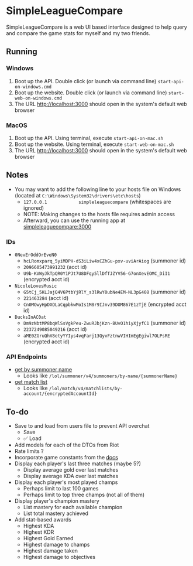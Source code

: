 # SimpleLeagueCompare

SimpleLeagueCompare is a web UI based interface designed to help query and compare the game stats for myself and my two friends.

## Running

### Windows

1. Boot up the API. Double click (or launch via command line) `start-api-on-windows.cmd`
1. Boot up the website. Double click (or launch via command line) `start-web-on-windows.cmd`
1. The URL [http://localhost:3000](http://localhost:3000) should open in the system's default web browser

### MacOS

1. Boot up the API. Using terminal, execute `start-api-on-mac.sh`
1. Boot up the website. Using terminal, execute `start-web-on-mac.sh`
1. The URL [http://localhost:3000](http://localhost:3000) should open in the system's default web browser

## Notes

* You may want to add the following line to your hosts file on Windows (located at `C:\Windows\System32\drivers\etc\hosts`)
  * `127.0.0.1            simpleleaguecompare` (whitespaces are ignored)
  * NOTE: Making changes to the hosts file requires admin access
  * Afterward, you can use the running app at [simpleleaguecompare:3000](http://simpleleaguecompare:3000)

### IDs

* `0NevErOddOrEveN0`
  * `hcLRomxparq_5yiMDPH-dS3iLiw4xCZhGu-pxv-uviArAiog` (summoner id)
  * `2096605473991232` (acct id)
  * `U9b-KVWyJkTpQR0YiPJt7U8DFqy5llDfTJZYV56-G7onXevEOMC_DiI1` (encrypted acct id)
* `NicoleLovesMusic`
  * `G5tCj_5KLJajQ4V6PtbYjRlY_s3lRwY0ubNe4EM-NL3pG408` (summoner id)
  * `221463284` (acct id)
  * `Cn0MOwyHpDXOLaCqpbkwMoIs1M8r9IJnv39DOM867E1zTjE` (encrypted acct id)
* `DucksInAC0at`
  * `Dm9zNbtMP8bqWlSsVgkPeu-ZwuRJbjKzn-BUvO1hiyXjyfC1` (summoner id)
  * `2237249085049216` (acct id)
  * `aME0ZGruQhV8etyYYIys4vqFarj13QyvFztnwVIHImEgEgiwl7OLPsRE` (encrypted acct id)

### API Endpoints

* [get by summoner name](https://developer.riotgames.com/apis#summoner-v4/GET_getBySummonerName)
  * Looks like `/lol/summoner/v4/summoners/by-name/{summonerName}`
* [get match list](https://developer.riotgames.com/apis#match-v4/GET_getMatchlist)
  * Looks like `/lol/match/v4/matchlists/by-account/{encryptedAccountId}`

## To-do

* Save to and load from users file to prevent API overchat
  * Save
  * ✅ Load
* Add models for each of the DTOs from Riot
* Rate limits ?
* Incorporate game constants from the [docs](https://developer.riotgames.com/docs/lol#general_game-constants)
* Display each player's last three matches (maybe 5?)
  * Display average gold over last matches
  * Display average KDA over last matches
* Display each player's most played champs
  * Perhaps limit to last 100 games
  * Perhaps limit to top three champs (not all of them)
* Display player's champion mastery
  * List mastery for each available champion
  * List total mastery achieved
* Add stat-based awards
  * Highest KDA
  * Highest KDR
  * Highest Gold Earned
  * Highest damage to champs
  * Highest damage taken
  * Highest damage to objectives
